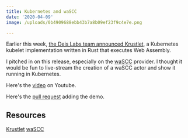 ```yaml
---
title: Kubernetes and waSCC
date: '2020-04-09'
image: /uploads/0b4909688ebb43b7a8b09ef23f9c4e7e.png

---
```


Earlier this week, [the Deis Labs team announced Krustlet](https://deislabs.io/posts/introducing-krustlet/), a Kubernetes kubelet implementation written in Rust that executes Web Assembly.

<!-- more -->

I pitched in on this release, especially on the [waSCC](https://wascc.dev/) provider.   I thought it would be fun to live-stream the creation of a waSCC actor and show it running in Kubernetes.

Here's the [video](https://www.youtube.com/watch?v=uy91W7OxHcQ) on Youtube.

Here's the [pull request](https://github.com/deislabs/krustlet/pull/174) adding the demo.


## Resources

[Krustlet](https://github.com/deislabs/krustlet)
[waSCC](https://wascc.dev)
